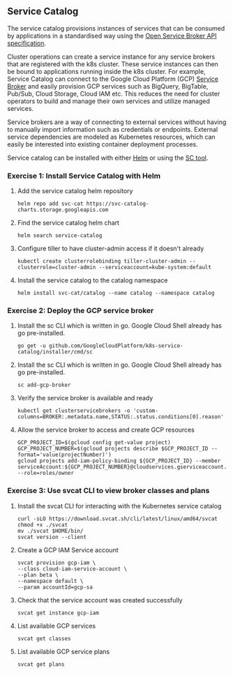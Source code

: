 ## Service Catalog

The service catalog provisions instances of services that can be consumed by applications in a standardised way using the [Open Service Broker API specification](https://www.openservicebrokerapi.org/).

Cluster operations can create a service instance for any service brokers that are registered with the k8s cluster. These service instances can then be bound to applications running inside the k8s cluster. For example, Service Catalog can connect to the Google Cloud Platform (GCP) [Service Broker](https://cloud.google.com/kubernetes-engine/docs/concepts/google-cloud-platform-service-broker) and easily provision GCP services such as BigQuery, BigTable, Pub/Sub, Cloud Storage, Cloud IAM etc. This reduces the need for cluster operators to build and manage their own services and utilize managed services.

Service brokers are a way of connecting to external services without having to manually import information such as credentials or endpoints. External service dependencies are modeled as Kubernetes resources, which can easily be interested into existing container deployment processes.

Service catalog can be installed with either [Helm](https://kubernetes.io/docs/tasks/service-catalog/install-service-catalog-using-helm/) or using the [SC tool](https://kubernetes.io/docs/tasks/service-catalog/install-service-catalog-using-sc/).

### Exercise 1: Install Service Catalog with Helm

1. Add the service catalog helm repository
    ```
    helm repo add svc-cat https://svc-catalog-charts.storage.googleapis.com
    ```

1. Find the service catalog helm chart
    ```
    helm search service-catalog
    ```

1. Configure tiller to have cluster-admin access if it doesn't already
    ```
    kubectl create clusterrolebinding tiller-cluster-admin --clusterrole=cluster-admin --serviceaccount=kube-system:default
    ```

1. Install the service catalog to the catalog namespace
    ```
    helm install svc-cat/catalog --name catalog --namespace catalog
    ```

### Exercise 2: Deploy the GCP service broker

1. Install the sc CLI which is written in go. Google Cloud Shell already has go pre-installed.
    ```
    go get -u github.com/GoogleCloudPlatform/k8s-service-catalog/installer/cmd/sc
    ```

1. Install the sc CLI which is written in go. Google Cloud Shell already has go pre-installed.
    ```
    sc add-gcp-broker
    ```

1. Verify the service broker is available and ready
    ```
    kubectl get clusterservicebrokers -o 'custom-columns=BROKER:.metadata.name,STATUS:.status.conditions[0].reason'
    ```

1. Allow the service broker to access and create GCP resources
    ```
    GCP_PROJECT_ID=$(gcloud config get-value project)
    GCP_PROJECT_NUMBER=$(gcloud projects describe $GCP_PROJECT_ID --format='value(projectNumber)')
    gcloud projects add-iam-policy-binding ${GCP_PROJECT_ID} --member serviceAccount:${GCP_PROJECT_NUMBER}@cloudservices.gserviceaccount.com --role=roles/owner
    ```

### Exercise 3: Use svcat CLI to view broker classes and plans

1. Install the svcat CLI for interacting with the Kubernetes service catalog
    ```
    curl -sLO https://download.svcat.sh/cli/latest/linux/amd64/svcat
    chmod +x ./svcat
    mv ./svcat $HOME/bin/
    svcat version --client
    ```

1. Create a GCP IAM Service account
    ```
    svcat provision gcp-iam \
    --class cloud-iam-service-account \
    --plan beta \
    --namespace default \
    --param accountId=gcp-sa
    ```

1. Check that the service account was created successfully
    ```
    svcat get instance gcp-iam
    ```

1. List available GCP services
    ```
    svcat get classes
    ```

1. List available GCP service plans
    ```
    svcat get plans
    ```
